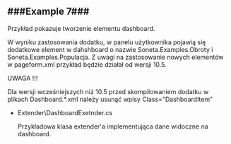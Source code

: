 ###Example 7###
-----------------------------------------------------------------------------------------------------

Przykład pokazuje tworzenie elementu dashboard. 

W wyniku zastosowania dodatku, w panelu użytkownika pojawią się dodatkowe element w dahshboard o nazwie 
Soneta.Examples.Obroty i Soneta.Examples.Populacja. Z uwagi na zastosowanie nowych elementów w pageform.xml
przykład będzie działał od wersji 10.5. 

UWAGA !!!

Dla wersji wcześniejszych niż 10.5 przed skompilowaniem dodatku w plikach Dashboard.*.xml
należy usunąć wpisy Class="DashboardItem"

* Extender\DashboardExetnder.cs

    Przykładowa klasa extender'a implementująca dane widoczne na dashboard.
